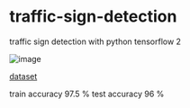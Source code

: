 # traffic-sign-detection
traffic sign detection with python tensorflow 2 

![image](https://user-images.githubusercontent.com/71963543/109346191-91ae4480-7886-11eb-97c2-a07991b19617.png)

[dataset](https://btsd.ethz.ch/shareddata/)

train accuracy 97.5 %     test accuracy 96 %

